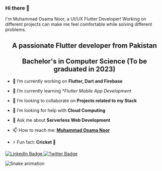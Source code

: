 
### Hi there 👋
I'm Muhammad Osama Noor, a UI/UX Flutter Developer!
Working on different projects can make me feel comfortable while solving different problems.


<h2 align="center">
A passionate Flutter developer from Pakistan <br />
  <br />
Bachelor's in Computer Science (To be graduated in 2023)
</h2>

- 🔭 I’m currently working on **Flutter, Dart and Firebase**
- 🌱 I’m currently learning **Flutter Mobile App Development*
- 👯 I’m looking to collaborate on **Projects related to my Stack**                            
- 🤔 I’m looking for help with **Cloud Computing**

- 💬 Ask me about **Serverless Web Development**
- 📫 How to reach me: **[Muhammad Osama Noor](mailto:mosamanoor17@gmail.com)**
- ⚡ Fun fact: **Cricket 💚**

<div id="badges">
  <a href="your-linkedin-URL">
    <img src="https://img.shields.io/badge/LinkedIn-blue?style=for-the-badge&logo=linkedin&logoColor=white" alt="LinkedIn Badge"/>
  </a>
 
  <a href="your-twitter-URL">
    <img src="https://img.shields.io/badge/Twitter-blue?style=for-the-badge&logo=twitter&logoColor=white" alt="Twitter Badge"/>
  </a>
</div>

![Snake animation](https://github.com/thepiyushmalhotra/thepiyushmalhotra/blob/output/github-contribution-grid-snake.svg)
